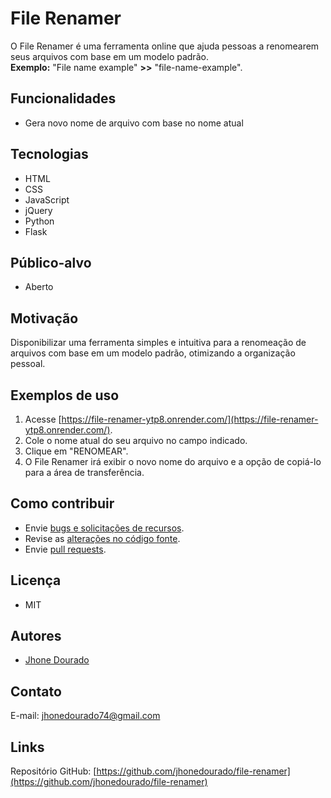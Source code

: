 # File Renamer
O File Renamer é uma ferramenta online que ajuda pessoas a renomearem seus arquivos com base em um modelo padrão.<br>
**Exemplo:** "File name example" **>>** "file-name-example".

## Funcionalidades
* Gera novo nome de arquivo com base no nome atual

## Tecnologias
* HTML
* CSS
* JavaScript
* jQuery
* Python
* Flask

## Público-alvo
* Aberto

## Motivação
Disponibilizar uma ferramenta simples e intuitiva para a renomeação de arquivos com base em um modelo padrão, otimizando a organização pessoal.

## Exemplos de uso
1. Acesse [https://file-renamer-ytp8.onrender.com/](https://file-renamer-ytp8.onrender.com/).
2. Cole o nome atual do seu arquivo no campo indicado.
3. Clique em "RENOMEAR".
4. O File Renamer irá exibir o novo nome do arquivo e a opção de copiá-lo para a área de transferência.

## Como contribuir
* Envie [bugs e solicitações de recursos](https://github.com/jhonedourado/file-renamer/issues).
* Revise as [alterações no código fonte](https://github.com/jhonedourado/file-renamer/commits/main/).
* Envie [pull requests](https://github.com/jhonedourado/file-renamer/pulls).

## Licença
* MIT

## Autores
* [Jhone Dourado](https://github.com/jhonedourado)

## Contato
E-mail: jhonedourado74@gmail.com

## Links
Repositório GitHub: [https://github.com/jhonedourado/file-renamer](https://github.com/jhonedourado/file-renamer)
